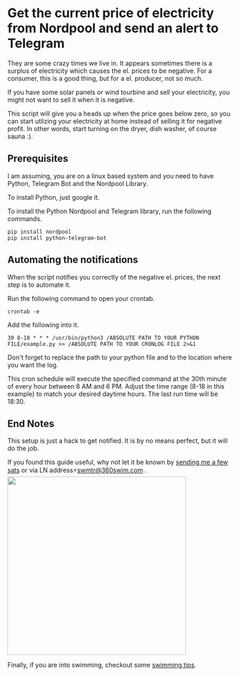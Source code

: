 # Get the current price of electricity from Nordpool and send an alert to Telegram

They are some crazy times we live in. It appears sometimes there is a surplus of electricity which causes the el. prices to be negative. For a consumer, this is a good thing, but for a el. producer, not so much. 

If you have some solar panels or wind tourbine and sell your electricity, you might not want to sell it when it is negative.

This script will give you a heads up when the price goes below zero, so you can start utlizing your electricity at home instead of selling it for negative profit. In other words, start turning on the dryer, dish washer, of course sauna :). 

## Prerequisites

I am assuming, you are on a linux based system and you need to have Python, Telegram Bot and the Nordpool Library.

To install Python, just google it.

To install the Python Nordpool and Telegram library, run the following commands.

```
pip install nordpool
pip install python-telegram-bot
```

## Automating the notifications
  
When the script notifies you correctly of the negative el. prices, the next step is to automate it. 

Run the following command to open your crontab.

```
crontab -e
```

Add the following into it.

```
30 8-18 * * * /usr/bin/python3 /ABSOLUTE PATH TO YOUR PYTHON FILE/example.py >> /ABSOLUTE PATH TO YOUR CRONLOG FILE 2>&1
```

Don't forget to replace the path to your python file and to the location where you want the log. 

This cron schedule will execute the specified command at the 30th minute of every hour between 8 AM and 6 PM. Adjust the time range (8-18 in this example) to match your desired daytime hours. The last run time will be 18:30.

## End Notes

This setup is just a hack to get notified. It is by no means perfect, but it will do the job.

If you found this guide useful, why not let it be known by [sending me a few sats](https://360swim.com/ln-donate-github) or via LN address⚡swmtr@360swim.com .
<br />
<img src="https://360swim.com/user/themes/swimquark/images/ln_git.png" width="400" />

Finally, if you are into swimming, checkout some [swimming tips](https://360swim.com/tips).

